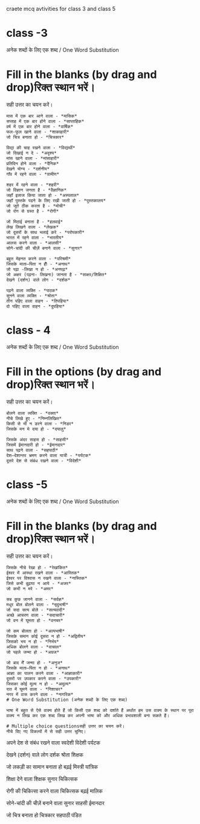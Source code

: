 craete mcq avtivities for class 3 and class 5
# class -3
अनेक शब्दों के लिए एक शब्द / One Word Substitution
# Fill in the blanks (by drag and drop)रिक्त स्थान भरें।
सही उत्तर का चयन करें।

```
मास में एक बार आने वाला - *मासिक*
सप्ताह में एक बार होने वाला - *साप्ताहिक*
वर्ष में एक बार होने वाला - *वार्षिक*
फल-फूल खाने वाला - *शाकाहारी* 
जो चित्र बनाता हो - *चित्रकार*
```

```
विद्या की चाह रखने वाला - *विद्यार्थी*
जो दिखाई न दे - *अदृश्य*
मांस खाने वाला - *मांसाहारी* 
प्रतिदिन होने वाला - *दैनिक*
देखने योग्य - *दर्शनीय*
गाँव में रहने वाला - *ग्रामीण*
```

```
शहर में रहने वाला - *शहरी* 
जो विज्ञान जनता है - *वैज्ञानिक*
जहाँ इलाज किया जाता हो - *अस्पताल*
जहाँ पुस्तके पढने के लिए रखी जाती हो - *पुस्तकालय*
जो जूते ठीक करता है - *मोची* 
जो रोग से ग्रस्त है - *रोगी* 
```

```
जो मिठाई बनाता है - *हलवाई*
लेख लिखने वाला - *लेखक*
जो दूसरों के साथ भलाई करे - *परोपकारी*
भारत में रहने वाला - *भारतीय*
आलस करने वाला - *आलसी*
सोने-चांदी की चीज़ें बनाने वाला - *सुनार*
```

```
बहुत मेहनत करने वाला - *परिश्रमी*
जिसके माता–पिता न होँ - *अनाथ*
जो पढ़ा -लिखा न हो - *अनपढ़*
जो अक्षर (पढ़ना- लिखना) जानता है - *साक्षर/शिक्षित*
देखने (दर्शन) वाले लोग - *दर्शक*
```

```
पढ़ने वाला व्यक्ति - *पाठक*
सुनने वाला व्यक्ति - *श्रोता*
तीन पहिए वाला वाहन - *तिपहिया*
दो पहिए वाला वाहन - *दुपहिया*
```
# class - 4
अनेक शब्दों के लिए एक शब्द / One Word Substitution
# Fill in the options (by drag and drop)रिक्त स्थान भरें।
सही उत्तर का चयन करें।

```
बोलने वाला व्यक्ति - *वक्ता*
नीचे लिखे हुए - *निम्नलिखित*
किसी से भी न डरने वाला - *निडर*
जिसके मन मे दया हो - *दयालु*
```

```
जिसके अंदर साहस हो - *साहसी*
जिसमें ईमानदारी हो - *ईमानदार*
साथ पढ़ने वाला - *सहपाठी*
देश–देशान्तर भ्रमण करने वाला यात्री - *पर्यटक*
दूसरे देश से संबंध रखने वाला - *विदेशी*
```
# class  -5
अनेक शब्दों के लिए एक शब्द / One Word Substitution
# Fill in the blanks (by drag and drop)रिक्त स्थान भरें।
सही उत्तर का चयन करें।

```
जिसके नीचे रेखा हो - *रेखांकित*
ईश्वर में आस्था रखने वाला - *आस्तिक*
ईश्वर पर विश्वास न रखने वाला - *नास्तिक*
जिसे कभी बुढ़ापा न आये - *अजर*
जो कभी न मरे - *अमर*
```

```
सब कुछ जानने वाला - *सर्वज्ञ*
मधुर बोल बोलने वाला - *मृदुभाषी*
जो सदा सत्य बोले - *सत्यवादी*
अच्छे आचरण वाला - *सदाचारी*
जो वन में घूमता हो - *वनचर*
```

```
जो कम बोलता हो - *अल्पभाषी*
जिसके समान कोई दूसरा न हो - *अद्वितीय*
जिसको भय न हो - *निर्भय*
अधिक बोलने वाला - *वाचाल*
जो पहले जन्मा हो - *अग्रज*
```

```
जो बाद मेँ जन्मा हो - *अनुज*
जिसके माता–पिता न हो - *अनाथ*
आज्ञा का पालन करने वाला - *आज्ञाकारी*
दूसरों पर उपकार करने वाला - *उपकारी*
जिसका कोई मूल्य न हो - *अमूल्य*
रात में घूमने वाला - *निशाचर*
नगर में वास करने वाला - *नागरिक*
# One Word Substitution (अनेक शब्दों के लिए एक शब्द) 

भाषा में बहुत से ऐसे वाक्य होते हैं जो किसी एक शब्द को दर्शाते हैं अर्थात हम उस वाक्य के स्थान पर पूरा वाक्य न लिख कर एक शब्द लिख कर अपनी भाषा को और अधिक प्रभावशाली बना सकते हैं।

# Multiple choice questionsसही उत्तर का चयन करें।
नीचे दिए गए विकल्पों में से सही उत्तर चुनिए।

```
अपने देश से संबंध रखने वाला
स्वदेशी
विदेशी 
पर्यटक 

देखने (दर्शन) वाले लोग
दर्शक
श्रोता 
शिक्षक 

जो लकड़ी का सामान बनाता हो
बढ़ई
मिस्त्री 
यांत्रिक 

शिक्षा देने वाला
शिक्षक
सुनार 
चिकित्सक 

रोगी की चिकित्सा करने वाला
चिकित्सक
बढ़ई 
मालिक 

सोने-चांदी की चीज़ें बनाने वाला
सुनार
साहसी 
ईमानदार 

जो चित्र बनाता हो
चित्रकार
सहपाठी 
पंडित 
```
